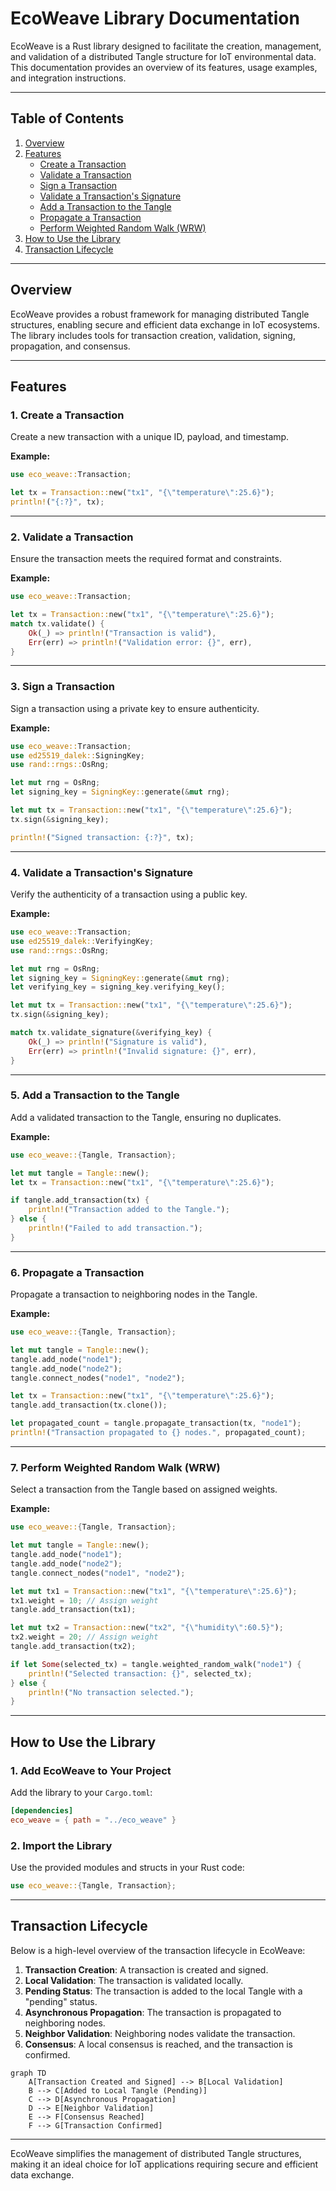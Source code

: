 # EcoWeave Library Documentation

EcoWeave is a Rust library designed to facilitate the creation, management, and validation of a distributed Tangle structure for IoT environmental data. This documentation provides an overview of its features, usage examples, and integration instructions.

---

## Table of Contents
1. [Overview](#overview)
2. [Features](#features)
    - [Create a Transaction](#1-create-a-transaction)
    - [Validate a Transaction](#2-validate-a-transaction)
    - [Sign a Transaction](#3-sign-a-transaction)
    - [Validate a Transaction's Signature](#4-validate-a-transactions-signature)
    - [Add a Transaction to the Tangle](#5-add-a-transaction-to-the-tangle)
    - [Propagate a Transaction](#6-propagate-a-transaction)
    - [Perform Weighted Random Walk (WRW)](#7-perform-weighted-random-walk-wrw)
3. [How to Use the Library](#how-to-use-the-library)
4. [Transaction Lifecycle](#transaction-lifecycle)

---

## Overview

EcoWeave provides a robust framework for managing distributed Tangle structures, enabling secure and efficient data exchange in IoT ecosystems. The library includes tools for transaction creation, validation, signing, propagation, and consensus.

---

## Features

### 1. **Create a Transaction**
Create a new transaction with a unique ID, payload, and timestamp.

**Example:**
```rust
use eco_weave::Transaction;

let tx = Transaction::new("tx1", "{\"temperature\":25.6}");
println!("{:?}", tx);
```

---

### 2. **Validate a Transaction**
Ensure the transaction meets the required format and constraints.

**Example:**
```rust
use eco_weave::Transaction;

let tx = Transaction::new("tx1", "{\"temperature\":25.6}");
match tx.validate() {
    Ok(_) => println!("Transaction is valid"),
    Err(err) => println!("Validation error: {}", err),
}
```

---

### 3. **Sign a Transaction**
Sign a transaction using a private key to ensure authenticity.

**Example:**
```rust
use eco_weave::Transaction;
use ed25519_dalek::SigningKey;
use rand::rngs::OsRng;

let mut rng = OsRng;
let signing_key = SigningKey::generate(&mut rng);

let mut tx = Transaction::new("tx1", "{\"temperature\":25.6}");
tx.sign(&signing_key);

println!("Signed transaction: {:?}", tx);
```

---

### 4. **Validate a Transaction's Signature**
Verify the authenticity of a transaction using a public key.

**Example:**
```rust
use eco_weave::Transaction;
use ed25519_dalek::VerifyingKey;
use rand::rngs::OsRng;

let mut rng = OsRng;
let signing_key = SigningKey::generate(&mut rng);
let verifying_key = signing_key.verifying_key();

let mut tx = Transaction::new("tx1", "{\"temperature\":25.6}");
tx.sign(&signing_key);

match tx.validate_signature(&verifying_key) {
    Ok(_) => println!("Signature is valid"),
    Err(err) => println!("Invalid signature: {}", err),
}
```

---

### 5. **Add a Transaction to the Tangle**
Add a validated transaction to the Tangle, ensuring no duplicates.

**Example:**
```rust
use eco_weave::{Tangle, Transaction};

let mut tangle = Tangle::new();
let tx = Transaction::new("tx1", "{\"temperature\":25.6}");

if tangle.add_transaction(tx) {
    println!("Transaction added to the Tangle.");
} else {
    println!("Failed to add transaction.");
}
```

---

### 6. **Propagate a Transaction**
Propagate a transaction to neighboring nodes in the Tangle.

**Example:**
```rust
use eco_weave::{Tangle, Transaction};

let mut tangle = Tangle::new();
tangle.add_node("node1");
tangle.add_node("node2");
tangle.connect_nodes("node1", "node2");

let tx = Transaction::new("tx1", "{\"temperature\":25.6}");
tangle.add_transaction(tx.clone());

let propagated_count = tangle.propagate_transaction(tx, "node1");
println!("Transaction propagated to {} nodes.", propagated_count);
```

---

### 7. **Perform Weighted Random Walk (WRW)**
Select a transaction from the Tangle based on assigned weights.

**Example:**
```rust
use eco_weave::{Tangle, Transaction};

let mut tangle = Tangle::new();
tangle.add_node("node1");
tangle.add_node("node2");
tangle.connect_nodes("node1", "node2");

let mut tx1 = Transaction::new("tx1", "{\"temperature\":25.6}");
tx1.weight = 10; // Assign weight
tangle.add_transaction(tx1);

let mut tx2 = Transaction::new("tx2", "{\"humidity\":60.5}");
tx2.weight = 20; // Assign weight
tangle.add_transaction(tx2);

if let Some(selected_tx) = tangle.weighted_random_walk("node1") {
    println!("Selected transaction: {}", selected_tx);
} else {
    println!("No transaction selected.");
}
```

---

## How to Use the Library

### 1. Add EcoWeave to Your Project
Add the library to your `Cargo.toml`:
```toml
[dependencies]
eco_weave = { path = "../eco_weave" }
```

### 2. Import the Library
Use the provided modules and structs in your Rust code:
```rust
use eco_weave::{Tangle, Transaction};
```

---

## Transaction Lifecycle

Below is a high-level overview of the transaction lifecycle in EcoWeave:

1. **Transaction Creation**: A transaction is created and signed.
2. **Local Validation**: The transaction is validated locally.
3. **Pending Status**: The transaction is added to the local Tangle with a "pending" status.
4. **Asynchronous Propagation**: The transaction is propagated to neighboring nodes.
5. **Neighbor Validation**: Neighboring nodes validate the transaction.
6. **Consensus**: A local consensus is reached, and the transaction is confirmed.

```mermaid
graph TD
    A[Transaction Created and Signed] --> B[Local Validation]
    B --> C[Added to Local Tangle (Pending)]
    C --> D[Asynchronous Propagation]
    D --> E[Neighbor Validation]
    E --> F[Consensus Reached]
    F --> G[Transaction Confirmed]
```

---

EcoWeave simplifies the management of distributed Tangle structures, making it an ideal choice for IoT applications requiring secure and efficient data exchange.